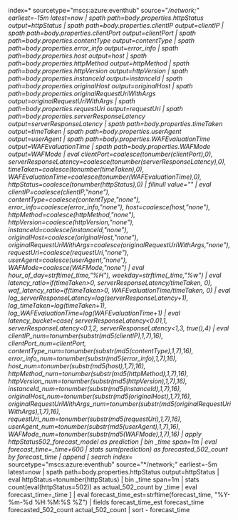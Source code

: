 index=* sourcetype="mscs:azure:eventhub" source="*/network;" earliest=-15m latest=now
| spath path=body.properties.httpStatus output=httpStatus
| spath path=body.properties.clientIP output=clientIP
| spath path=body.properties.clientPort output=clientPort
| spath path=body.properties.contentType output=contentType
| spath path=body.properties.error_info output=error_info
| spath path=body.properties.host output=host
| spath path=body.properties.httpMethod output=httpMethod
| spath path=body.properties.httpVersion output=httpVersion
| spath path=body.properties.instanceId output=instanceId
| spath path=body.properties.originalHost output=originalHost
| spath path=body.properties.originalRequestUriWithArgs output=originalRequestUriWithArgs
| spath path=body.properties.requestUri output=requestUri
| spath path=body.properties.serverResponseLatency output=serverResponseLatency
| spath path=body.properties.timeTaken output=timeTaken
| spath path=body.properties.userAgent output=userAgent
| spath path=body.properties.WAFEvaluationTime output=WAFEvaluationTime
| spath path=body.properties.WAFMode output=WAFMode
| eval clientPort=coalesce(tonumber(clientPort),0),
        serverResponseLatency=coalesce(tonumber(serverResponseLatency),0),
        timeTaken=coalesce(tonumber(timeTaken),0),
        WAFEvaluationTime=coalesce(tonumber(WAFEvaluationTime),0),
        httpStatus=coalesce(tonumber(httpStatus),0)
| fillnull value=""
| eval clientIP=coalesce(clientIP,"none"),
        contentType=coalesce(contentType,"none"),
        error_info=coalesce(error_info,"none"),
        host=coalesce(host,"none"),
        httpMethod=coalesce(httpMethod,"none"),
        httpVersion=coalesce(httpVersion,"none"),
        instanceId=coalesce(instanceId,"none"),
        originalHost=coalesce(originalHost,"none"),
        originalRequestUriWithArgs=coalesce(originalRequestUriWithArgs,"none"),
        requestUri=coalesce(requestUri,"none"),
        userAgent=coalesce(userAgent,"none"),
        WAFMode=coalesce(WAFMode,"none")
| eval hour_of_day=strftime(_time,"%H"),
        weekday=strftime(_time,"%w")
| eval latency_ratio=if(timeTaken>0, serverResponseLatency/timeTaken, 0),
        waf_latency_ratio=if(timeTaken>0, WAFEvaluationTime/timeTaken, 0)
| eval log_serverResponseLatency=log(serverResponseLatency+1),
        log_timeTaken=log(timeTaken+1),
        log_WAFEvaluationTime=log(WAFEvaluationTime+1)
| eval latency_bucket=case(
        serverResponseLatency<0.01,1,
        serverResponseLatency<0.1,2,
        serverResponseLatency<1,3,
        true(),4)
| eval clientIP_num=tonumber(substr(md5(clientIP),1,7),16),
        clientPort_num=clientPort,
        contentType_num=tonumber(substr(md5(contentType),1,7),16),
        error_info_num=tonumber(substr(md5(error_info),1,7),16),
        host_num=tonumber(substr(md5(host),1,7),16),
        httpMethod_num=tonumber(substr(md5(httpMethod),1,7),16),
        httpVersion_num=tonumber(substr(md5(httpVersion),1,7),16),
        instanceId_num=tonumber(substr(md5(instanceId),1,7),16),
        originalHost_num=tonumber(substr(md5(originalHost),1,7),16),
        originalRequestUriWithArgs_num=tonumber(substr(md5(originalRequestUriWithArgs),1,7),16),
        requestUri_num=tonumber(substr(md5(requestUri),1,7),16),
        userAgent_num=tonumber(substr(md5(userAgent),1,7),16),
        WAFMode_num=tonumber(substr(md5(WAFMode),1,7),16)
| apply httpStatus502_forecast_model as prediction
| bin _time span=1m
| eval forecast_time=_time+600
| stats sum(prediction) as forecasted_502_count by forecast_time
| append [
    search index=* sourcetype="mscs:azure:eventhub" source="*/network;" earliest=-5m latest=now
    | spath path=body.properties.httpStatus output=httpStatus
    | eval httpStatus=tonumber(httpStatus)
    | bin _time span=1m
    | stats count(eval(httpStatus=502)) as actual_502_count by _time
    | eval forecast_time=_time
]
| eval forecast_time_est=strftime(forecast_time, "%Y-%m-%d %H:%M:%S %Z")
| fields forecast_time_est forecast_time forecasted_502_count actual_502_count
| sort - forecast_time